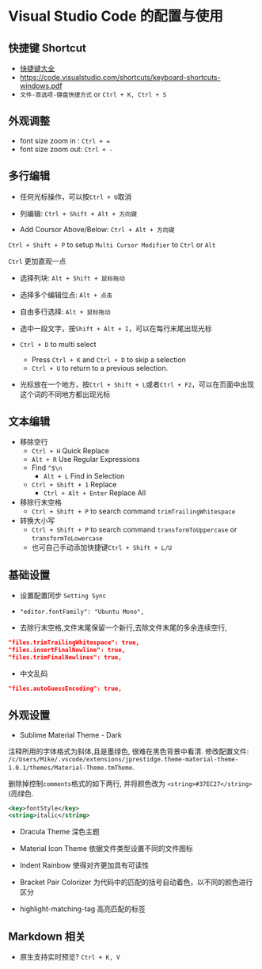 # Visual Studio Code 的配置与使用

## 快捷键 Shortcut

- [快捷键大全](https://blog.csdn.net/crper/article/details/54099319)
- <https://code.visualstudio.com/shortcuts/keyboard-shortcuts-windows.pdf>
- `文件-首选项-键盘快捷方式` or `Ctrl + K, Ctrl + S`

## 外观调整
  - font size zoom in : `Ctrl + =`
  - font size zoom out: `Ctrl + -`

## 多行编辑

- 任何光标操作，可以按`Ctrl + U`取消

- 列编辑: `Ctrl + Shift + Alt + 方向键`
- Add Coursor Above/Below: `Ctrl + Alt + 方向键`

`Ctrl + Shift + P` to setup `Multi Cursor Modifier` to `Ctrl` or `Alt`

`Ctrl` 更加直观一点
- 选择列块: `Alt + Shift + 鼠标拖动`
- 选择多个编辑位点: `Alt + 点击`
- 自由多行选择: `Alt + 鼠标拖动`

- 选中一段文字，按`Shift + Alt + I`，可以在每行末尾出现光标

- `Ctrl + D` to multi select
  - Press `Ctrl + K` and `Ctrl + D` to skip a selection
  - `Ctrl + U` to return to a previous selection.
- 光标放在一个地方，按`Ctrl + Shift + L`或者`Ctrl + F2`，可以在页面中出现这个词的不同地方都出现光标

## 文本编辑
- 移除空行
  - `Ctrl + H` Quick Replace 
  - `Alt + R` Use Regular Expressions
  - Find `^$\n`
    - `Alt + L` Find in Selection
  - `Ctrl + Shift + 1` Replace
    - `Ctrl + Alt + Enter` Replace All
- 移除行末空格    
  - `Ctrl + Shift + P` to search command `trimTrailingWhitespace`
- 转换大小写
  - `Ctrl + Shift + P` to search command `transformToUppercase` or `transformToLowercase`
  - 也可自己手动添加快捷键`Ctrl + Shift + L/U`  

## 基础设置

- 设置配置同步 `Setting Sync`

- `"editor.fontFamily": "Ubuntu Mono",`

- 去除行末空格,文件末尾保留一个新行,去除文件末尾的多余连续空行,

```json
"files.trimTrailingWhitespace": true,
"files.insertFinalNewline": true,
"files.trimFinalNewlines": true,
```

- 中文乱码

```json
"files.autoGuessEncoding": true,
```

## 外观设置

- Sublime Material Theme - Dark

注释所用的字体格式为斜体,且是墨绿色, 很难在黑色背景中看清.
修改配置文件: `/c/Users/Mike/.vscode/extensions/jprestidge.theme-material-theme-1.0.1/themes/Material-Theme.tmTheme`.

删除掉控制`comments`格式的如下两行, 并将颜色改为 `<string>#37EC27</string>` (亮绿色.

```xml
<key>fontStyle</key>
<string>italic</string>
```

- Dracula Theme
  深色主题

- Material Icon Theme
  依据文件类型设置不同的文件图标

- Indent Rainbow
  使得对齐更加具有可读性

- Bracket Pair Colorizer
  为代码中的匹配的括号自动着色，以不同的颜色进行区分

- highlight-matching-tag
  高亮匹配的标签

## Markdown 相关

- 原生支持实时预览? `Ctrl + K, V`



